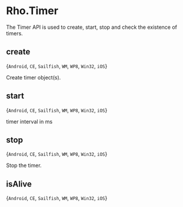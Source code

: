 # Rho.TimerThe Timer API is used to create, start, stop and check the existence of timers.## create{`Android`, `CE`, `Sailfish`, `WM`, `WP8`, `Win32`, `iOS`}Create timer object(s).## start{`Android`, `CE`, `Sailfish`, `WM`, `WP8`, `Win32`, `iOS`}timer interval in ms## stop{`Android`, `CE`, `Sailfish`, `WM`, `WP8`, `Win32`, `iOS`}Stop the timer.## isAlive{`Android`, `CE`, `Sailfish`, `WM`, `WP8`, `Win32`, `iOS`}
